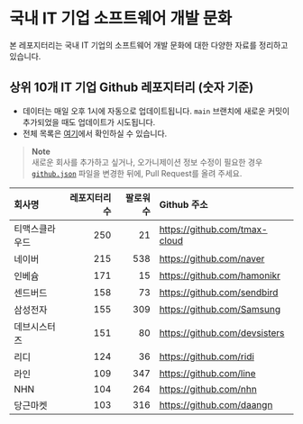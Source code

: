 # 국내 IT 기업 소프트웨어 개발 문화
본 레포지터리는 국내 IT 기업의 소프트웨어 개발 문화에 대한 다양한 자료를 정리하고 있습니다.

## 상위 10개 IT 기업 Github 레포지터리 (숫자 기준)

- 데이터는 매일 오후 1시에 자동으로 업데이트됩니다. `main` 브랜치에 새로운 커밋이 추가되었을 때도 업데이트가 시도됩니다.
- 전체 목록은 [여기](./github.md)에서 확인하실 수 있습니다.

> **Note**<br />
> 새로운 회사를 추가하고 싶거나, 오가니제이션 정보 수정이 필요한 경우 [`github.json`](./github.json) 파일을 변경한 뒤에, Pull Request를 올려 주세요.

<!-- MARKDOWN_TABLE(GITHUB): START -->

| **회사명** | **레포지터리 수** | **팔로워 수** | **Github 주소** |
|:---|---:|---:|:---|
| 티맥스클라우드 | 250 | 21 | https://github.com/tmax-cloud |
| 네이버 | 215 | 538 | https://github.com/naver |
| 인베슘 | 171 | 15 | https://github.com/hamonikr |
| 센드버드 | 158 | 73 | https://github.com/sendbird |
| 삼성전자 | 155 | 309 | https://github.com/Samsung |
| 데브시스터즈 | 151 | 80 | https://github.com/devsisters |
| 리디 | 124 | 36 | https://github.com/ridi |
| 라인 | 109 | 347 | https://github.com/line |
| NHN | 104 | 264 | https://github.com/nhn |
| 당근마켓 | 103 | 316 | https://github.com/daangn |

<!-- MARKDOWN_TABLE(GITHUB): END -->
